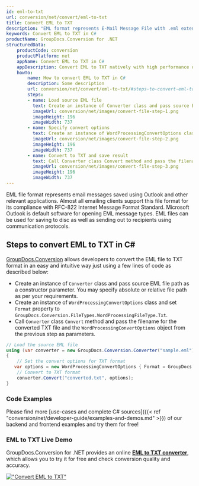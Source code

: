 ```yaml
---
id: eml-to-txt
url: conversion/net/convert/eml-to-txt
title: Convert EML to TXT
description: "EML format represents E-Mail Message File with .eml extension. Learn how to convert EML to TXT file programmatically in C# language using GroupDocs.Conversion for .NET library."
keywords: Convert EML to TXT in C#
productName: GroupDocs.Conversion for .NET
structuredData:
    productCode: conversion
    productPlatform: net
    appName: Convert EML to TXT in C#
    appDescription: Convert EML to TXT natively with high performance using C# language and server side GroupDocs.Conversion for .NET APIs, without the use of any software like Microsoft or Open Office.
    howTo:
        name: How to convert EML to TXT in C# 
        description: Some description
        url: conversion/net/convert/eml-to-txt/#steps-to-convert-eml-to-txt-in-c
        steps:
        - name: Load source EML file 
          text: Create an instance of Converter class and pass source EML file path as a constructor parameter. You may specify absolute or relative file path as per your requirements. 
          imageUrl: conversion/net/images/convert-file-step-1.png
          imageHeight: 196
          imageWidth: 737
        - name: Specify convert options 
          text: Create an instance of WordProcessingConvertOptions class.
          imageUrl: conversion/net/images/convert-file-step-2.png
          imageHeight: 196
          imageWidth: 737
        - name: Convert to TXT and save result 
          text: Call Converter class Convert method and pass the filename for the converted HTML file and the WordProcessingConvertOptions object from the previous step as parameters.
          imageUrl: conversion/net/images/convert-file-step-3.png
          imageHeight: 196
          imageWidth: 737
---
```


EML file format represents email messages saved using Outlook and other relevant applications. Almost all emailing clients support this file format for its compliance with RFC-822 Internet Message Format Standard. Microsoft Outlook is default software for opening EML message types. EML files can be used for saving to disc as well as sending out to recipients using communication protocols.

## Steps to convert EML to TXT in C#

[GroupDocs.Conversion](https://products.groupdocs.com/conversion/net) allows developers to convert the EML file to TXT format in an easy and intuitive way just using a few lines of code as described below:

* Create an instance of `Converter` class and pass source EML file path as a constructor parameter. You may specify absolute or relative file path as per your requirements. 
* Create an instance of `WordProcessingConvertOptions` class and set `Format` property to `GroupDocs.Conversion.FileTypes.WordProcessingFileType.Txt`.
* Call `Converter` class `Convert` method and pass the filename for the converted TXT file and the `WordProcessingConvertOptions` object from the previous step as parameters.

```csharp
// Load the source EML file
using (var converter = new GroupDocs.Conversion.Converter("sample.eml"))
{
    // Set the convert options for TXT format
   var options = new WordProcessingConvertOptions { Format = GroupDocs.Conversion.FileTypes.WordProcessingFileType.Txt };
    // Convert to TXT format
    converter.Convert("converted.txt", options);
}
```

### Code Examples

Please find more [use-cases and complete C# sources]({{< ref "conversion/net/developer-guide/examples-and-demos.md" >}}) of our backend and frontend examples and try them for free!

### EML to TXT Live Demo

GroupDocs.Conversion for .NET provides an online [**EML to TXT converter**](https://products.groupdocs.app/conversion/eml-to-txt), which allows you to try it for free and check conversion quality and accuracy.

[!["Convert EML to TXT"](conversion/net/images/convert-to-txt/convert-eml-to-txt.png)](https://products.groupdocs.app/conversion/eml-to-txt)
